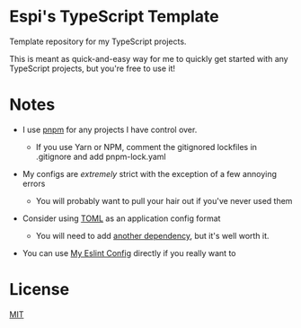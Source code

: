 # Espi's TypeScript Template

Template repository for my TypeScript projects.

This is meant as quick-and-easy way for me to quickly get started with any TypeScript projects, but you're free to use it!

# Notes

- I use [pnpm][pnpm] for any projects I have control over.

  - If you use Yarn or NPM, comment the gitignored lockfiles in .gitignore and add pnpm-lock.yaml

- My configs are _extremely_ strict with the exception of a few annoying errors

  - You will probably want to pull your hair out if you've never used them

- Consider using [TOML][toml] as an application config format

  - You will need to add [another dependency][toml-npm], but it's well worth it.

- You can use [My Eslint Config][eslint] directly if you really want to

# License

[MIT][license]

[pnpm]: https://pnpm.io/ "PNPM's Website"
[toml]: https://toml.io/ "TOML Specification"
[eslint]: https://github.com/sysdotini/eslint-config "My Eslint config"
[toml-npm]: https://github.com/iarna/iarna-toml "The TOML dependency I suggest using"
[license]: LICENSE "Licensed under the MIT license"
